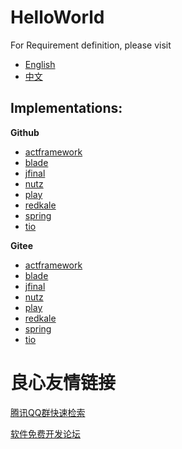 # HelloWorld

For Requirement definition, please visit 

* [English](//github.com/how-to-do-it/hello-world/issues)
* [中文](//gitee.com/how-to-do-it/hello-world/issues)

## Implementations:

**Github**

* [actframework](//github.com/how-to-do-it-in-act/hello-world)
* [blade](//github.com/how-to-do-it-in-blade/hello-world)
* [jfinal](//github.com/how-to-do-it-in-jfinal/hello-world)
* [nutz](//github.com/how-to-do-it-in-nutz/hello-world)
* [play](//github.com/how-to-do-it-in-play/HelloWorld)
* [redkale](//github.com/how-to-do-it-in-redkale/hello-world)
* [spring](//github.com/how-to-do-it-in-spring/hello-world)
* [tio](//github.com/how-to-do-it-in-tio/HelloWorld)

**Gitee**

* [actframework](//gitee.com/how-to-do-it-in-act/hello-world)
* [blade](//gitee.com/how-to-do-it-in-blade/hello-world)
* [jfinal](//gitee.com/how-to-do-it-in-jfinal/hello-world)
* [nutz](//gitee.com/how-to-do-it-in-nutz/hello-world)
* [play](//gitee.com/how-to-do-it-in-play/HelloWorld)
* [redkale](//gitee.com/how-to-do-it-in-redkale/hello-world)
* [spring](//gitee.com/how-to-do-it-in-spring/hello-world)
* [tio](//gitee.com/how-to-do-it-in-tio/HelloWorld)




 # 良心友情链接

[腾讯QQ群快速检索](http://u.720life.cn/s/8cf73f7c)

[软件免费开发论坛](http://u.720life.cn/s/bbb01dc0)